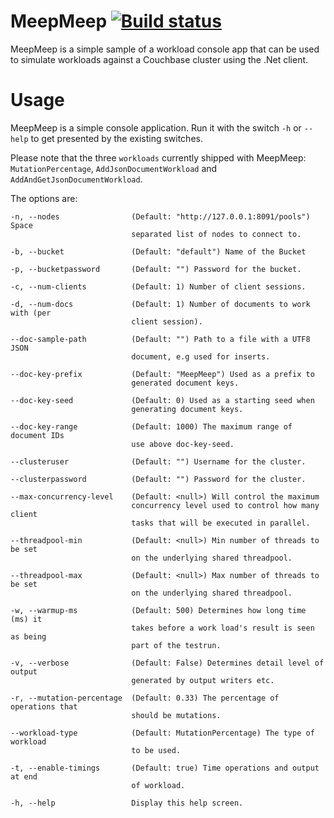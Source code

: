 # MeepMeep [![Build status](https://ci.appveyor.com/api/projects/status/yxxv2cmrgdocbr9j/branch/master?svg=true)](https://ci.appveyor.com/project/Couchbase/meep-meep/branch/master)

MeepMeep is a simple sample of a workload console app that can be used to simulate workloads against a Couchbase cluster using the .Net client.

# Usage
MeepMeep is a simple console application. Run it with the switch `-h` or `--help` to get presented by the existing switches.

Please note that the three `workloads` currently shipped with MeepMeep: `MutationPercentage`, `AddJsonDocumentWorkload` and  `AddAndGetJsonDocumentWorkload`.

The options are:

    -n, --nodes                (Default: "http://127.0.0.1:8091/pools") Space
                               separated list of nodes to connect to.

    -b, --bucket               (Default: "default") Name of the Bucket

    -p, --bucketpassword       (Default: "") Password for the bucket.

    -c, --num-clients          (Default: 1) Number of client sessions.

    -d, --num-docs             (Default: 1) Number of documents to work with (per
                               client session).

    --doc-sample-path          (Default: "") Path to a file with a UTF8 JSON
                               document, e.g used for inserts.

    --doc-key-prefix           (Default: "MeepMeep") Used as a prefix to
                               generated document keys.

    --doc-key-seed             (Default: 0) Used as a starting seed when
                               generating document keys.

    --doc-key-range            (Default: 1000) The maximum range of document IDs
                               use above doc-key-seed.

    --clusteruser              (Default: "") Username for the cluster.

    --clusterpassword          (Default: "") Password for the cluster.

    --max-concurrency-level    (Default: <null>) Will control the maximum
                               concurrency level used to control how many client
                               tasks that will be executed in parallel.

    --threadpool-min           (Default: <null>) Min number of threads to be set
                               on the underlying shared threadpool.

    --threadpool-max           (Default: <null>) Max number of threads to be set
                               on the underlying shared threadpool.

    -w, --warmup-ms            (Default: 500) Determines how long time (ms) it
                               takes before a work load's result is seen as being
                               part of the testrun.

    -v, --verbose              (Default: False) Determines detail level of output
                               generated by output writers etc.

    -r, --mutation-percentage  (Default: 0.33) The percentage of operations that
                               should be mutations.

    --workload-type            (Default: MutationPercentage) The type of workload
                               to be used.

    -t, --enable-timings       (Default: true) Time operations and output at end
                               of workload.

    -h, --help                 Display this help screen.
